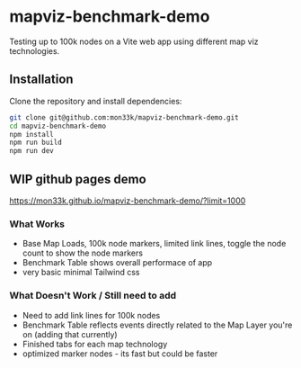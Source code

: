 
# mapviz-benchmark-demo
Testing up to 100k nodes on a Vite web app using different map viz technologies. 

## Installation

Clone the repository and install dependencies:

```bash
git clone git@github.com:mon33k/mapviz-benchmark-demo.git
cd mapviz-benchmark-demo
npm install
npm run build
npm run dev 
```

## WIP github pages demo
https://mon33k.github.io/mapviz-benchmark-demo/?limit=1000


### What Works
- Base Map Loads, 100k node markers, limited link lines, toggle the node count to show the node markers
- Benchmark Table shows overall performace of app
- very basic minimal Tailwind css


### What Doesn't Work / Still need to add
- Need to add link lines for 100k nodes 
- Benchmark Table reflects events directly related to the Map Layer you're on (adding that currently)
- Finished tabs for each map technology 
- optimized marker nodes - its fast but could be faster
